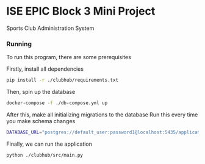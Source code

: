 # ISE EPIC Block 3 Mini Project

Sports Club Administration System




### Running


To run this program, there are some prerequisites

Firstly, install all dependencies
```bash
pip install -r ./clubhub/requirements.txt
```

Then, spin up the database
```bash
docker-compose -f ./db-compose.yml up
```

After this, make all initializing migrations to the database 
Run this every time you make schema changes
```bash
DATABASE_URL="postgres://default_user:password1@localhost:5435/application" python ./clubhub/src/init_database.py
```

Finally, we can run the application
```bash 
python ./clubhub/src/main.py
```
